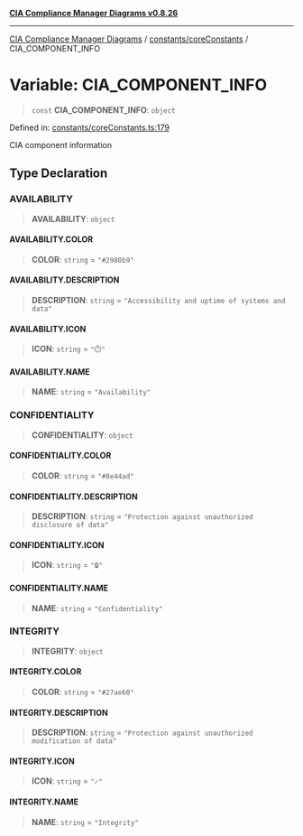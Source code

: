 [**CIA Compliance Manager Diagrams v0.8.26**](../../../README.md)

***

[CIA Compliance Manager Diagrams](../../../modules.md) / [constants/coreConstants](../README.md) / CIA\_COMPONENT\_INFO

# Variable: CIA\_COMPONENT\_INFO

> `const` **CIA\_COMPONENT\_INFO**: `object`

Defined in: [constants/coreConstants.ts:179](https://github.com/Hack23/cia-compliance-manager/blob/168f1311621722afef33b264085d8ac99d4a3213/src/constants/coreConstants.ts#L179)

CIA component information

## Type Declaration

### AVAILABILITY

> **AVAILABILITY**: `object`

#### AVAILABILITY.COLOR

> **COLOR**: `string` = `"#2980b9"`

#### AVAILABILITY.DESCRIPTION

> **DESCRIPTION**: `string` = `"Accessibility and uptime of systems and data"`

#### AVAILABILITY.ICON

> **ICON**: `string` = `"⏱️"`

#### AVAILABILITY.NAME

> **NAME**: `string` = `"Availability"`

### CONFIDENTIALITY

> **CONFIDENTIALITY**: `object`

#### CONFIDENTIALITY.COLOR

> **COLOR**: `string` = `"#8e44ad"`

#### CONFIDENTIALITY.DESCRIPTION

> **DESCRIPTION**: `string` = `"Protection against unauthorized disclosure of data"`

#### CONFIDENTIALITY.ICON

> **ICON**: `string` = `"🔒"`

#### CONFIDENTIALITY.NAME

> **NAME**: `string` = `"Confidentiality"`

### INTEGRITY

> **INTEGRITY**: `object`

#### INTEGRITY.COLOR

> **COLOR**: `string` = `"#27ae60"`

#### INTEGRITY.DESCRIPTION

> **DESCRIPTION**: `string` = `"Protection against unauthorized modification of data"`

#### INTEGRITY.ICON

> **ICON**: `string` = `"✓"`

#### INTEGRITY.NAME

> **NAME**: `string` = `"Integrity"`
